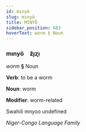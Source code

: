 ```yaml
---
id: mınyö
slug: mınyö
title: MINYÖ
sidebar_position: 683
hoverText: worm § Noun
---
```


### mınyö&emsp;<span kind="abugida">ƶ̃ȷɀı</span>

*worm* **§** Noun

**Verb**: to be a worm

**Noun**: worm

**Modifier**: worm-related

Swahili mnyoo undefined

*Niger-Congo Language Family*